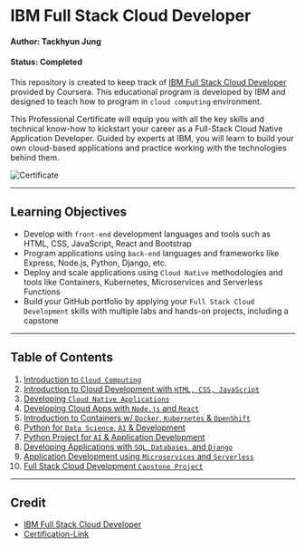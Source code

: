 # IBM Full Stack Cloud Developer

#### Author: Tackhyun Jung

#### Status: Completed

This repository is created to keep track of [IBM Full Stack Cloud Developer](https://www.coursera.org/professional-certificates/ibm-full-stack-cloud-developer) provided by Coursera. This educational program is developed by IBM and designed to teach how to program in `cloud computing` environment.

This Professional Certificate will equip you with all the key skills and technical know-how to kickstart your career as a Full-Stack Cloud Native Application Developer. Guided by experts at IBM, you will learn to build your own cloud-based applications and practice working with the technologies behind them.

![Certificate](https://user-images.githubusercontent.com/41291493/115117446-88fe0300-9fd9-11eb-910e-102af6603ad2.png)

---

## Learning Objectives
* Develop with `front-end` development languages and tools such as HTML, CSS, JavaScript, React and Bootstrap
* Program applications using `back-end` languages and frameworks like Express, Node.js, Python, Django, etc.
* Deploy and scale applications using `Cloud Native` methodologies and tools like Containers, Kubernetes, Microservices and Serverless Functions
* Build your GitHub portfolio by applying your `Full Stack Cloud Development` skills with multiple labs and hands-on projects, including a capstone

---

## Table of Contents

1. [Introduction to `Cloud Computing`](https://github.com/takhyun12/IBM-Full-Stack-Cloud-Developer/tree/main/Introduction%20to%20Cloud%20Computing)
2. [Introduction to Cloud Development with `HTML, CSS, JavaScript`](https://github.com/takhyun12/IBM-Full-Stack-Cloud-Developer/tree/main/Introduction%20to%20Cloud%20Development%20with%20HTML%2C%20CSS%2C%20JavaScript)
3. [Developing `Cloud Native Applications`](https://github.com/takhyun12/IBM-Full-Stack-Cloud-Developer/tree/main/Developing%20Cloud%20Native%20Applications)
4. [Developing Cloud Apps with `Node.js` and `React`](https://github.com/takhyun12/IBM-Full-Stack-Cloud-Developer/tree/main/Developing%20Cloud%20Apps%20with%20Node.js%20and%20React)
5. [Introduction to Containers w/ `Docker`, `Kubernetes` & `OpenShift`](https://github.com/takhyun12/IBM-Full-Stack-Cloud-Developer/tree/main/Introduction%20to%20Containers%20w%20Docker%2C%20Kubernetes%20%26%20OpenShift)
6. [Python for `Data Science`, `AI` & Development](https://github.com/takhyun12/IBM-Full-Stack-Cloud-Developer/tree/main/Python%20for%20Data%20Science%2C%20AI%20%26%20Development)
7. [Python Project for `AI` & Application Development](https://github.com/takhyun12/IBM-Full-Stack-Cloud-Developer/tree/main/Python%20Project%20for%20AI%20%26%20Application%20Development)
8. [Developing Applications with `SQL`, `Databases`, and `Django`](https://github.com/takhyun12/IBM-Full-Stack-Cloud-Developer/tree/main/Developing%20Applications%20with%20SQL%2C%20Databases%2C%20and%20Django)
9. [Application Development using `Microservices` and `Serverless`](https://github.com/takhyun12/IBM-Full-Stack-Cloud-Developer/tree/main/Application%20Development%20using%20Microservices%20and%20Serverless)
10. [Full Stack Cloud Development `Capstone Project`](https://github.com/takhyun12/IBM-Full-Stack-Cloud-Developer/blob/main/Full%20Stack%20Cloud%20Development%20Capstone%20Project)

---

## Credit

* [IBM Full Stack Cloud Developer](https://www.coursera.org/professional-certificates/ibm-full-stack-cloud-developer)
* [Certification-Link](https://www.coursera.org/account/accomplishments/professional-cert/RTHFAU28YD8U)
